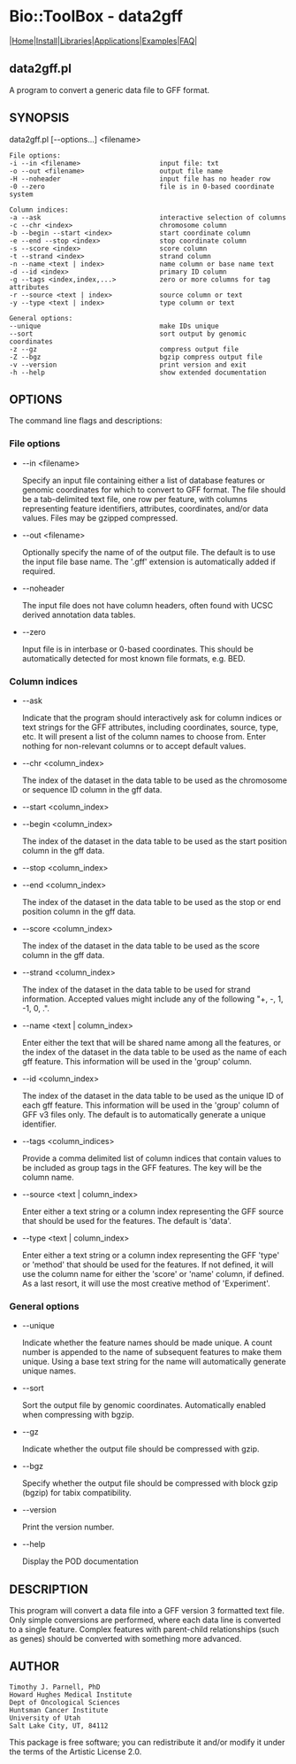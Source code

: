 # Bio::ToolBox - data2gff

|[Home](ReadMe.md)|[Install](AdvancedInstallation.md)|[Libraries](Libraries.md)|[Applications](Applications.md)|[Examples](Examples.md)|[FAQ](FAQ.md)|

## data2gff.pl

A program to convert a generic data file to GFF format.

## SYNOPSIS

data2gff.pl \[--options...\] &lt;filename>

    File options:
    -i --in <filename>                    input file: txt
    -o --out <filename>                   output file name
    -H --noheader                         input file has no header row
    -0 --zero                             file is in 0-based coordinate system
    
    Column indices:
    -a --ask                              interactive selection of columns
    -c --chr <index>                      chromosome column
    -b --begin --start <index>            start coordinate column
    -e --end --stop <index>               stop coordinate column
    -s --score <index>                    score column
    -t --strand <index>                   strand column
    -n --name <text | index>              name column or base name text
    -d --id <index>                       primary ID column
    -g --tags <index,index,...>           zero or more columns for tag attributes
    -r --source <text | index>            source column or text
    -y --type <text | index>              type column or text
    
    General options:
    --unique                              make IDs unique
    --sort                                sort output by genomic coordinates
    -z --gz                               compress output file
    -Z --bgz                              bgzip compress output file
    -v --version                          print version and exit
    -h --help                             show extended documentation

## OPTIONS

The command line flags and descriptions:

### File options

- --in &lt;filename>

    Specify an input file containing either a list of database features or 
    genomic coordinates for which to convert to GFF format. The file should be a 
    tab-delimited text file, one row per feature, with columns representing 
    feature identifiers, attributes, coordinates, and/or data values. Files may 
    be gzipped compressed.

- --out &lt;filename>

    Optionally specify the name of of the output file. The default is to use 
    the input file base name. The '.gff' extension is automatically
    added if required.

- --noheader

    The input file does not have column headers, often found with UCSC 
    derived annotation data tables. 

- --zero

    Input file is in interbase or 0-based coordinates. This should be 
    automatically detected for most known file formats, e.g. BED.

### Column indices

- --ask

    Indicate that the program should interactively ask for column indices or
    text strings for the GFF attributes, including coordinates, source, type, 
    etc. It will present a list of the column names to choose from. Enter 
    nothing for non-relevant columns or to accept default values.

- --chr &lt;column\_index>

    The index of the dataset in the data table to be used 
    as the chromosome or sequence ID column in the gff data.

- --start &lt;column\_index>
- --begin &lt;column\_index>

    The index of the dataset in the data table to be used 
    as the start position column in the gff data.

- --stop &lt;column\_index>
- --end &lt;column\_index>

    The index of the dataset in the data table to be used 
    as the stop or end position column in the gff data.

- --score &lt;column\_index>

    The index of the dataset in the data table to be used 
    as the score column in the gff data.

- --strand &lt;column\_index>

    The index of the dataset in the data table to be used
    for strand information. Accepted values might include
    any of the following "+, -, 1, -1, 0, .".

- --name &lt;text | column\_index>

    Enter either the text that will be shared name among 
    all the features, or the index of the dataset in the data 
    table to be used as the name of each gff feature. This 
    information will be used in the 'group' column.

- --id &lt;column\_index>

    The index of the dataset in the data table to be used
    as the unique ID of each gff feature. This information
    will be used in the 'group' column of GFF v3 files 
    only. The default is to automatically generate a 
    unique identifier.

- --tags &lt;column\_indices>

    Provide a comma delimited list of column indices that contain 
    values to be included as group tags in the GFF features. The 
    key will be the column name.

- --source &lt;text | column\_index>

    Enter either a text string or a column index representing the 
    GFF source that should be used for the features. The default is 
    'data'.

- --type &lt;text | column\_index>

    Enter either a text string or a column index representing the 
    GFF 'type' or 'method' that should be used for the features. If 
    not defined, it will use the column name for either 
    the 'score' or 'name' column, if defined. As a last resort, it 
    will use the most creative method of 'Experiment'.

### General options

- --unique

    Indicate whether the feature names should be made unique. A count 
    number is appended to the name of subsequent features to make them 
    unique. Using a base text string for the name will automatically 
    generate unique names.

- --sort

    Sort the output file by genomic coordinates. Automatically enabled 
    when compressing with bgzip. 

- --gz

    Indicate whether the output file should be compressed with gzip.

- --bgz

    Specify whether the output file should be compressed with block gzip 
    (bgzip) for tabix compatibility.

- --version

    Print the version number.

- --help

    Display the POD documentation

## DESCRIPTION

This program will convert a data file into a GFF version 3 formatted text file. 
Only simple conversions are performed, where each data line is converted 
to a single feature. Complex features with parent-child relationships (such 
as genes) should be converted with something more advanced.

## AUTHOR

    Timothy J. Parnell, PhD
    Howard Hughes Medical Institute
    Dept of Oncological Sciences
    Huntsman Cancer Institute
    University of Utah
    Salt Lake City, UT, 84112

This package is free software; you can redistribute it and/or modify
it under the terms of the Artistic License 2.0.  
